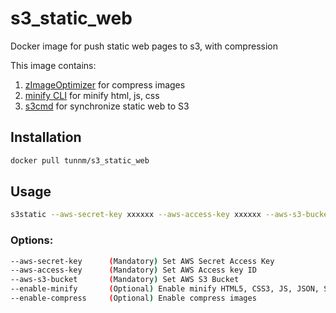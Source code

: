 # s3_static_web
Docker image for push static web pages to s3, with compression

This image contains:

1. [zImageOptimizer](https://github.com/zevilz/zImageOptimizer) for compress images
2. [minify CLI](https://github.com/tdewolff/minify/tree/master/cmd/minify) for minify html, js, css
3. [s3cmd](https://github.com/s3tools/s3cmd) for synchronize static web to S3




## Installation

```bash
docker pull tunnm/s3_static_web
```



## Usage

```bash
s3static --aws-secret-key xxxxxx --aws-access-key xxxxxx --aws-s3-bucket s3://xxxxxx --enable-minify --enable-compress
```



### Options:

```bash
--aws-secret-key      (Mandatory) Set AWS Secret Access Key
--aws-access-key      (Mandatory) Set AWS Access key ID
--aws-s3-bucket       (Mandatory) Set AWS S3 Bucket
--enable-minify       (Optional) Enable minify HTML5, CSS3, JS, JSON, SVG and XML
--enable-compress     (Optional) Enable compress images
```
